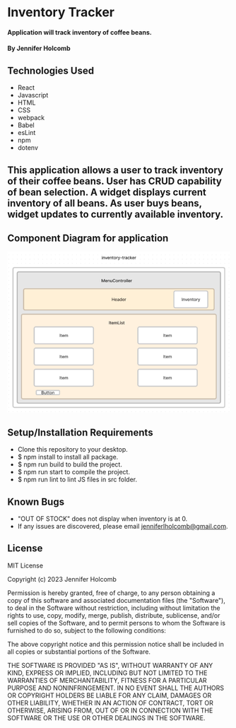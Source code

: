 # Inventory Tracker

#### Application will track inventory of coffee beans.

#### By Jennifer Holcomb

## Technologies Used

* React
* Javascript
* HTML
* CSS
* webpack
* Babel
* esLint
* npm
* dotenv

## This application allows a user to track inventory of their coffee beans. User has CRUD capability of bean selection. A widget displays current inventory of all beans. As user buys beans, widget updates to currently available inventory.

## Component Diagram for application
![alt](src/img/inventory-component-diagram.png "component-diagram")

## Setup/Installation Requirements

* Clone this repository to your desktop.
* $ npm install to install all package.
* $ npm run build to build the project.
* $ npm run start to compile the project.
* $ npm run lint to lint JS files in src folder.


## Known Bugs

* "OUT OF STOCK" does not display when inventory is at 0.
* If any issues are discovered, please email jenniferlholcomb@gmail.com.

## License

MIT License

Copyright (c) 2023 Jennifer Holcomb

Permission is hereby granted, free of charge, to any person obtaining a copy of this software and associated documentation files (the "Software"), to deal in the Software without restriction, including without limitation the rights to use, copy, modify, merge, publish, distribute, sublicense, and/or sell copies of the Software, and to permit persons to whom the Software is furnished to do so, subject to the following conditions:

The above copyright notice and this permission notice shall be included in all copies or substantial portions of the Software.

THE SOFTWARE IS PROVIDED "AS IS", WITHOUT WARRANTY OF ANY KIND, EXPRESS OR IMPLIED, INCLUDING BUT NOT LIMITED TO THE WARRANTIES OF MERCHANTABILITY, FITNESS FOR A PARTICULAR PURPOSE AND NONINFRINGEMENT. IN NO EVENT SHALL THE AUTHORS OR COPYRIGHT HOLDERS BE LIABLE FOR ANY CLAIM, DAMAGES OR OTHER LIABILITY, WHETHER IN AN ACTION OF CONTRACT, TORT OR OTHERWISE, ARISING FROM, OUT OF OR IN CONNECTION WITH THE SOFTWARE OR THE USE OR OTHER DEALINGS IN THE SOFTWARE.